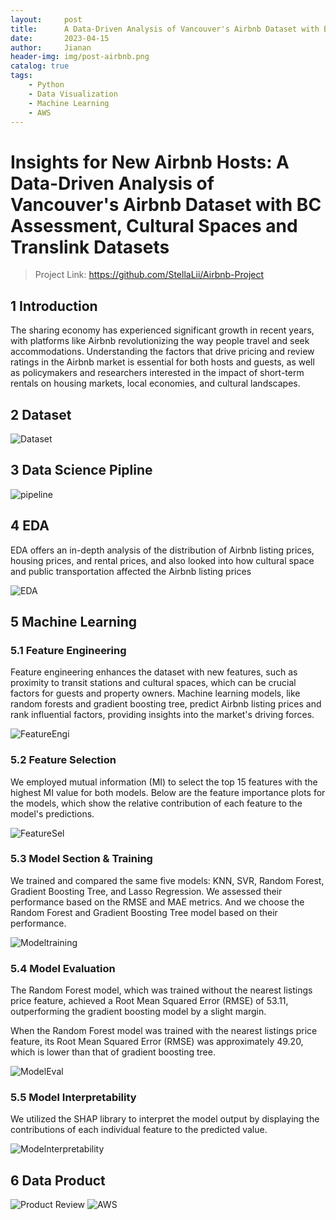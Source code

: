 ```yaml
---
layout:     post
title:      A Data-Driven Analysis of Vancouver's Airbnb Dataset with BC Assessment, Cultural Spaces and Translink Datasets
date:       2023-04-15
author:     Jianan
header-img: img/post-airbnb.png
catalog: true
tags:
    - Python
    - Data Visualization
    - Machine Learning
    - AWS
---
```


# Insights for New Airbnb Hosts: A Data-Driven Analysis of Vancouver's Airbnb Dataset with BC Assessment, Cultural Spaces and Translink Datasets

>Project Link: https://github.com/StellaLii/Airbnb-Project

## 1 Introduction
The sharing economy has experienced significant growth in recent years, with platforms like Airbnb revolutionizing the way people travel and seek accommodations. Understanding the factors that drive pricing and review ratings in the Airbnb market is essential for both hosts and guests, as well as policymakers and researchers interested in the impact of short-term rentals on housing markets, local economies, and cultural landscapes.
## 2 Dataset
<!-- |  Dataset   | Link  |
|  ----  | ----  |
| Vancouver Airbnb Dataset  | http://insideairbnb.com/get-the-data/ |
| BC Assessment  | https://opendata.vancouver.ca/explore/dataset/property-tax-report/information/ |
| Postal Code Conversion File  | https://abacus.library.ubc.ca/dataset.xhtml?persistentId=hdl:11272.1/AB2/KBP0AM |
| Vancouver Cultural Spaces  | https://opendata.vancouver.ca/explore/dataset/cultural-spaces/export/?disjunctive.type&disjunctive.primary_use&disjunctive.ownership |
| GTFS Static Data (Translink)  | https://www.translink.ca/about-us/doing-business-with-translink/app-developer-resources/gtfs/gtfs-data |
| Craigslist Rental Data | Crawled| -->

<!-- ![Dataset](https://github.com/StellaLii/MarkDown-Photos/blob/master/Airbnb/Dataset.jpg) -->

![Dataset](/picture/airbnb/dataset.jpg)

## 3 Data Science Pipline
<!-- ![pipeline](https://github.com/StellaLii/MarkDown-Photos/blob/master/Airbnb/Pipeline.jpg) -->
![pipeline](/picture/airbnb/Pipeline.jpg)

## 4 EDA
EDA offers an in-depth analysis of the distribution of Airbnb listing prices, housing prices, and rental prices, and also looked into how cultural space and public transportation affected the Airbnb listing prices

<!-- ![EDA](https://github.com/StellaLii/MarkDown-Photos/blob/master/Airbnb/EDA.jpg) -->
![EDA](/picture/airbnb/EDA.jpg)

## 5 Machine Learning
### 5.1 Feature Engineering
Feature engineering enhances the dataset with new features, such as proximity to transit stations and cultural spaces, which can be crucial factors for guests and property owners. Machine learning models, like random forests and gradient boosting tree, predict Airbnb listing prices and rank influential factors, providing insights into the market's driving forces.

<!-- ![FeatureEngi](https://github.com/StellaLii/MarkDown-Photos/blob/master/Airbnb/FeatureEngineering.jpg) -->
![FeatureEngi](/picture/airbnb/FeatureEngineering.jpg)

### 5.2 Feature Selection
We employed mutual information (MI) to select the top 15 features with the highest MI value for both models. Below are the feature importance plots for the models, which show the relative contribution of each feature to the model's predictions.

<!-- ![FeatureSel](https://github.com/StellaLii/MarkDown-Photos/blob/master/Airbnb/FeasureSelection.jpg) -->
![FeatureSel](/picture/airbnb/FeasureSelection.jpg)

### 5.3 Model Section & Training
We trained and compared the same five models: KNN, SVR, Random Forest, Gradient Boosting Tree, and Lasso Regression. We assessed their performance based on the RMSE and MAE metrics. And we choose the Random Forest and Gradient Boosting Tree model based on their performance.

<!-- ![Modeltraining](https://github.com/StellaLii/MarkDown-Photos/blob/master/Airbnb/ModelSelection.jpg) -->
![Modeltraining](/picture/airbnb/ModelSelection.jpg)

### 5.4 Model Evaluation
The Random Forest model, which was trained without the nearest listings price feature, achieved a Root Mean Squared Error (RMSE) of 53.11, outperforming the gradient boosting model by a slight margin. 

When the Random Forest model was trained with the nearest listings price feature, its Root Mean Squared Error (RMSE) was approximately 49.20, which is lower than that of gradient boosting tree.

<!-- ![ModelEval](https://github.com/StellaLii/MarkDown-Photos/blob/master/Airbnb/ModelEvaluation.jpg) -->
![ModelEval](/picture/airbnb/ModelEvaluation.jpg)

### 5.5 Model Interpretability
We utilized the SHAP library to interpret the model output by displaying the contributions of each individual feature to the predicted value.

<!-- ![Modelnterpretability](https://github.com/StellaLii/MarkDown-Photos/blob/master/Airbnb/ModelInterpretability.jpg) -->
![Modelnterpretability](/picture/airbnb/ModelInterpretability.jpg)

## 6 Data Product
<!-- ![Product Review](https://github.com/StellaLii/MarkDown-Photos/blob/master/Airbnb/Product.jpg) -->
![Product Review](/picture/airbnb/Product.jpg)
![AWS](/picture/airbnb/AWS.jpg)






